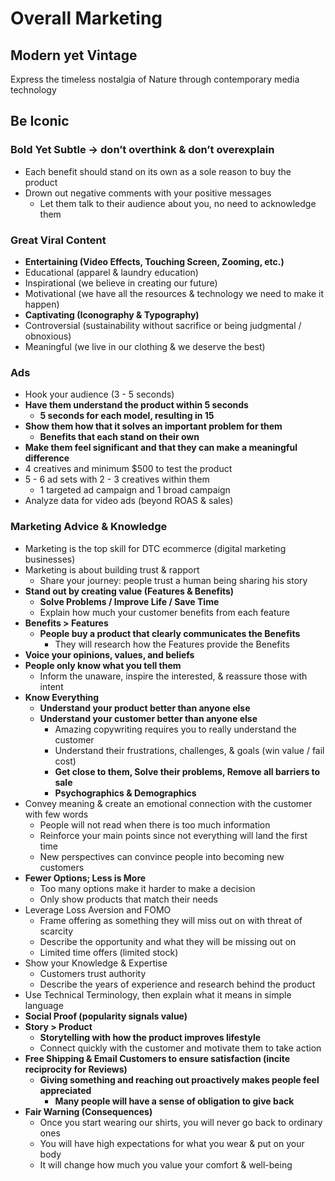 # Overall Marketing

## Modern yet Vintage

Express the timeless nostalgia of Nature through contemporary media technology

## Be Iconic

### Bold Yet Subtle → don’t overthink & don’t overexplain

* Each benefit should stand on its own as a sole reason to buy the product
* Drown out negative comments with your positive messages
  * Let them talk to their audience about you, no need to acknowledge them

### Great Viral Content

* **Entertaining (Video Effects, Touching Screen, Zooming, etc.)**  
* Educational (apparel & laundry education)  
* Inspirational (we believe in creating our future)  
* Motivational (we have all the resources & technology we need to make it happen)  
* **Captivating (Iconography & Typography)**  
* Controversial (sustainability without sacrifice or being judgmental / obnoxious)  
* Meaningful (we live in our clothing & we deserve the best)

### Ads

* Hook your audience (3 \- 5 seconds)  
* **Have them understand the product within 5 seconds**  
  * **5 seconds for each model, resulting in 15**  
* **Show them how that it solves an important problem for them**  
  * **Benefits that each stand on their own**  
* **Make them feel significant and that they can make a meaningful difference**  
* 4 creatives and minimum $500 to test the product  
* 5 \- 6 ad sets with 2 \- 3 creatives within them  
  * 1 targeted ad campaign and 1 broad campaign  
* Analyze data for video ads (beyond ROAS & sales)

### Marketing Advice & Knowledge

* Marketing is the top skill for DTC ecommerce (digital marketing businesses)  
* Marketing is about building trust & rapport  
  * Share your journey: people trust a human being sharing his story  
* **Stand out by creating value (Features & Benefits)**  
  * **Solve Problems / Improve Life / Save Time**  
  * Explain how much your customer benefits from each feature  
* **Benefits \> Features**  
  * **People buy a product that clearly communicates the Benefits**  
    * They will research how the Features provide the Benefits  
* **Voice your opinions, values, and beliefs**  
* **People only know what you tell them**  
  * Inform the unaware, inspire the interested, & reassure those with intent  
* **Know Everything**  
  * **Understand your product better than anyone else**  
  * **Understand your customer better than anyone else**  
    * Amazing copywriting requires you to really understand the customer  
    * Understand their frustrations, challenges, & goals (win value / fail cost)  
    * **Get close to them, Solve their problems, Remove all barriers to sale**  
    * **Psychographics & Demographics**  
* Convey meaning & create an emotional connection with the customer with few words  
  * People will not read when there is too much information  
  * Reinforce your main points since not everything will land the first time  
  * New perspectives can convince people into becoming new customers  
* **Fewer Options; Less is More**  
  * Too many options make it harder to make a decision  
  * Only show products that match their needs  
* Leverage Loss Aversion and FOMO  
  * Frame offering as something they will miss out on with threat of scarcity  
  * Describe the opportunity and what they will be missing out on  
  * Limited time offers (limited stock)  
* Show your Knowledge & Expertise  
  * Customers trust authority  
  * Describe the years of experience and research behind the product  
* Use Technical Terminology, then explain what it means in simple language  
* **Social Proof (popularity signals value)**  
* **Story \> Product**  
  * **Storytelling with how the product improves lifestyle**  
  * Connect quickly with the customer and motivate them to take action  
* **Free Shipping & Email Customers to ensure satisfaction (incite reciprocity for Reviews)**  
  * **Giving something and reaching out proactively makes people feel appreciated**  
    * **Many people will have a sense of obligation to give back**  
* **Fair Warning (Consequences)**  
  * Once you start wearing our shirts, you will never go back to ordinary ones  
  * You will have high expectations for what you wear & put on your body  
  * It will change how much you value your comfort & well-being
